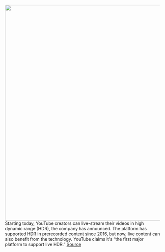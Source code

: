 <img src='https://cdn.vox-cdn.com/thumbor/l4sPQTZZnuOQeMaYIGkkQezOJi8=/0x0:2040x1360/1200x800/filters:focal(857x517:1183x843)/cdn.vox-cdn.com/uploads/chorus_image/image/68478585/acastro_180321_1777_youtube_0002.0.jpg' width='700px' /><br/>
Starting today, YouTube creators can live-stream their videos in high dynamic range (HDR), the company has announced. The platform has supported HDR in prerecorded content since 2016, but now, live content can also benefit from the technology. YouTube claims it's “the first major platform to support live HDR.”
<a href='https://www.theverge.com/2020/12/8/22162889/youtube-live-stream-hdr-support'> Source <a/>